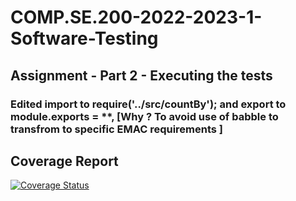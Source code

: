 # COMP.SE.200-2022-2023-1-Software-Testing


## Assignment - Part 2 - Executing the tests 

### Edited import to require('../src/countBy'); and export to module.exports = **, [Why ?  To avoid use of babble to transfrom to specific EMAC requirements ]
## Coverage Report 

[![Coverage Status](https://coveralls.io/repos/github/asraful/COMP.SE.200-2022-2023-1-Software-Testing/badge.svg?branch=main)](https://coveralls.io/github/asraful/COMP.SE.200-2022-2023-1-Software-Testing?branch=main)





